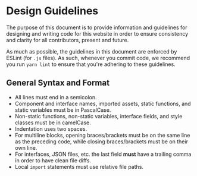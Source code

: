 # Design Guidelines

The purpose of this document is to provide information and guidelines for designing and writing code for this website in order to ensure consistency and clarity for all contributors, present and future.

As much as possible, the guidelines in this document are enforced by ESLint (for `.js` files). As such, whenever you commit code, we recommend you run `yarn lint` to ensure that you're adhering to these guidelines.

## General Syntax and Format

* All lines must end in a semicolon.
* Component and interface names, imported assets, static functions, and static variables must be in PascalCase.
* Non-static functions, non-static variables, interface fields, and style classes must be in camelCase.
* Indentation uses two spaces.
* For multiline blocks, opening braces/brackets must be on the same line as the preceding code, while closing braces/brackets must be on their own line.
* For interfaces, JSON files, etc. the last field **must** have a trailing comma in order to have clean file diffs.
* Local `import` statements must use relative file paths.

